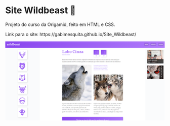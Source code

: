 # Site Wildbeast 🐺
 

<p>Projeto do curso da Origamid, feito em HTML e CSS.</p>


<p>Link para o site: https://gabimesquita.github.io/Site_Wildbeast/</p>


<img src="wildbeast.png">
